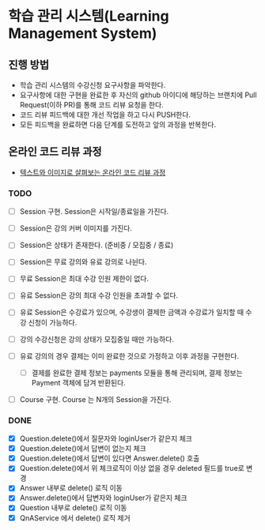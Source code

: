 # 학습 관리 시스템(Learning Management System)
## 진행 방법
* 학습 관리 시스템의 수강신청 요구사항을 파악한다.
* 요구사항에 대한 구현을 완료한 후 자신의 github 아이디에 해당하는 브랜치에 Pull Request(이하 PR)를 통해 코드 리뷰 요청을 한다.
* 코드 리뷰 피드백에 대한 개선 작업을 하고 다시 PUSH한다.
* 모든 피드백을 완료하면 다음 단계를 도전하고 앞의 과정을 반복한다.

## 온라인 코드 리뷰 과정
* [텍스트와 이미지로 살펴보는 온라인 코드 리뷰 과정](https://github.com/next-step/nextstep-docs/tree/master/codereview)

### TODO
- [ ] Session 구현. Session은 시작일/종료일을 가진다.
- [ ] Session은 강의 커버 이미지를 가진다.
- [ ] Session은 상태가 존재한다. (준비중 /  모집중 / 종료)
- [ ] Session은 무료 강의와 유료 강의로 나뉜다.
- [ ] 무료 Session은 최대 수강 인원 제한이 없다.
- [ ] 유료 Session은 강의 최대 수강 인원을 초과할 수 없다.
- [ ] 유료 Session은 수강료가 있으며, 수강생이 결제한 금액과 수강료가 일치할 때 수강 신청이 가능하다.
- [ ] 강의 수강신청은 강의 상태가 모집중일 때만 가능하다.
- [ ] 유료 강의의 경우 결제는 이미 완료한 것으로 가정하고 이후 과정을 구현한다.
  - [ ] 결제를 완료한 결제 정보는 payments 모듈을 통해 관리되며, 결제 정보는 Payment 객체에 담겨 반환된다.
- [ ] Course 구현. Course 는 N개의 Session을 가진다.


### DONE
- [X] Question.delete()에서 질문자와 loginUser가 같은지 체크
- [X] Question.delete()에서 답변이 없는지 체크
- [X] Question.delete()에서 답변이 있다면 Answer.delete() 호출
- [X] Question.delete()에서 위 체크로직이 이상 없을 경우 deleted 필드를 true로 변경
- [X] Answer 내부로 delete() 로직 이동
- [X] Answer.delete()에서 답변자와 loginUser가 같은지 체크
- [X] Question 내부로 delete() 로직 이동
- [X] QnAService 에서 delete() 로직 제거
